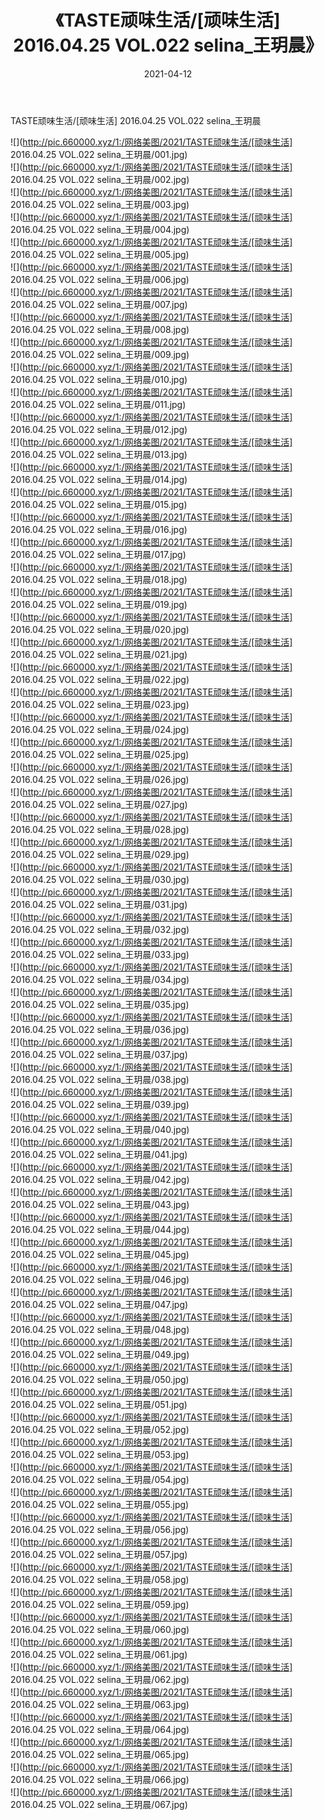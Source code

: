 ﻿---
layout: post
title:  《TASTE顽味生活/[顽味生活] 2016.04.25 VOL.022 selina_王玥晨》
date:   2021-04-12
img: http://pic.660000.xyz/1:/网络美图/2021/TASTE顽味生活/[顽味生活] 2016.04.25 VOL.022 selina_王玥晨/000.jpg
categories: [美女, 清纯, 唯美]
---

TASTE顽味生活/[顽味生活] 2016.04.25 VOL.022 selina_王玥晨

 ![](http://pic.660000.xyz/1:/网络美图/2021/TASTE顽味生活/[顽味生活] 2016.04.25 VOL.022 selina_王玥晨/001.jpg) <br>![](http://pic.660000.xyz/1:/网络美图/2021/TASTE顽味生活/[顽味生活] 2016.04.25 VOL.022 selina_王玥晨/002.jpg) <br>![](http://pic.660000.xyz/1:/网络美图/2021/TASTE顽味生活/[顽味生活] 2016.04.25 VOL.022 selina_王玥晨/003.jpg) <br>![](http://pic.660000.xyz/1:/网络美图/2021/TASTE顽味生活/[顽味生活] 2016.04.25 VOL.022 selina_王玥晨/004.jpg) <br>![](http://pic.660000.xyz/1:/网络美图/2021/TASTE顽味生活/[顽味生活] 2016.04.25 VOL.022 selina_王玥晨/005.jpg) <br>![](http://pic.660000.xyz/1:/网络美图/2021/TASTE顽味生活/[顽味生活] 2016.04.25 VOL.022 selina_王玥晨/006.jpg) <br>![](http://pic.660000.xyz/1:/网络美图/2021/TASTE顽味生活/[顽味生活] 2016.04.25 VOL.022 selina_王玥晨/007.jpg) <br>![](http://pic.660000.xyz/1:/网络美图/2021/TASTE顽味生活/[顽味生活] 2016.04.25 VOL.022 selina_王玥晨/008.jpg) <br>![](http://pic.660000.xyz/1:/网络美图/2021/TASTE顽味生活/[顽味生活] 2016.04.25 VOL.022 selina_王玥晨/009.jpg) <br>![](http://pic.660000.xyz/1:/网络美图/2021/TASTE顽味生活/[顽味生活] 2016.04.25 VOL.022 selina_王玥晨/010.jpg) <br>![](http://pic.660000.xyz/1:/网络美图/2021/TASTE顽味生活/[顽味生活] 2016.04.25 VOL.022 selina_王玥晨/011.jpg) <br>![](http://pic.660000.xyz/1:/网络美图/2021/TASTE顽味生活/[顽味生活] 2016.04.25 VOL.022 selina_王玥晨/012.jpg) <br>![](http://pic.660000.xyz/1:/网络美图/2021/TASTE顽味生活/[顽味生活] 2016.04.25 VOL.022 selina_王玥晨/013.jpg) <br>![](http://pic.660000.xyz/1:/网络美图/2021/TASTE顽味生活/[顽味生活] 2016.04.25 VOL.022 selina_王玥晨/014.jpg) <br>![](http://pic.660000.xyz/1:/网络美图/2021/TASTE顽味生活/[顽味生活] 2016.04.25 VOL.022 selina_王玥晨/015.jpg) <br>![](http://pic.660000.xyz/1:/网络美图/2021/TASTE顽味生活/[顽味生活] 2016.04.25 VOL.022 selina_王玥晨/016.jpg) <br>![](http://pic.660000.xyz/1:/网络美图/2021/TASTE顽味生活/[顽味生活] 2016.04.25 VOL.022 selina_王玥晨/017.jpg) <br>![](http://pic.660000.xyz/1:/网络美图/2021/TASTE顽味生活/[顽味生活] 2016.04.25 VOL.022 selina_王玥晨/018.jpg) <br>![](http://pic.660000.xyz/1:/网络美图/2021/TASTE顽味生活/[顽味生活] 2016.04.25 VOL.022 selina_王玥晨/019.jpg) <br>![](http://pic.660000.xyz/1:/网络美图/2021/TASTE顽味生活/[顽味生活] 2016.04.25 VOL.022 selina_王玥晨/020.jpg) <br>![](http://pic.660000.xyz/1:/网络美图/2021/TASTE顽味生活/[顽味生活] 2016.04.25 VOL.022 selina_王玥晨/021.jpg) <br>![](http://pic.660000.xyz/1:/网络美图/2021/TASTE顽味生活/[顽味生活] 2016.04.25 VOL.022 selina_王玥晨/022.jpg) <br>![](http://pic.660000.xyz/1:/网络美图/2021/TASTE顽味生活/[顽味生活] 2016.04.25 VOL.022 selina_王玥晨/023.jpg) <br>![](http://pic.660000.xyz/1:/网络美图/2021/TASTE顽味生活/[顽味生活] 2016.04.25 VOL.022 selina_王玥晨/024.jpg) <br>![](http://pic.660000.xyz/1:/网络美图/2021/TASTE顽味生活/[顽味生活] 2016.04.25 VOL.022 selina_王玥晨/025.jpg) <br>![](http://pic.660000.xyz/1:/网络美图/2021/TASTE顽味生活/[顽味生活] 2016.04.25 VOL.022 selina_王玥晨/026.jpg) <br>![](http://pic.660000.xyz/1:/网络美图/2021/TASTE顽味生活/[顽味生活] 2016.04.25 VOL.022 selina_王玥晨/027.jpg) <br>![](http://pic.660000.xyz/1:/网络美图/2021/TASTE顽味生活/[顽味生活] 2016.04.25 VOL.022 selina_王玥晨/028.jpg) <br>![](http://pic.660000.xyz/1:/网络美图/2021/TASTE顽味生活/[顽味生活] 2016.04.25 VOL.022 selina_王玥晨/029.jpg) <br>![](http://pic.660000.xyz/1:/网络美图/2021/TASTE顽味生活/[顽味生活] 2016.04.25 VOL.022 selina_王玥晨/030.jpg) <br>![](http://pic.660000.xyz/1:/网络美图/2021/TASTE顽味生活/[顽味生活] 2016.04.25 VOL.022 selina_王玥晨/031.jpg) <br>![](http://pic.660000.xyz/1:/网络美图/2021/TASTE顽味生活/[顽味生活] 2016.04.25 VOL.022 selina_王玥晨/032.jpg) <br>![](http://pic.660000.xyz/1:/网络美图/2021/TASTE顽味生活/[顽味生活] 2016.04.25 VOL.022 selina_王玥晨/033.jpg) <br>![](http://pic.660000.xyz/1:/网络美图/2021/TASTE顽味生活/[顽味生活] 2016.04.25 VOL.022 selina_王玥晨/034.jpg) <br>![](http://pic.660000.xyz/1:/网络美图/2021/TASTE顽味生活/[顽味生活] 2016.04.25 VOL.022 selina_王玥晨/035.jpg) <br>![](http://pic.660000.xyz/1:/网络美图/2021/TASTE顽味生活/[顽味生活] 2016.04.25 VOL.022 selina_王玥晨/036.jpg) <br>![](http://pic.660000.xyz/1:/网络美图/2021/TASTE顽味生活/[顽味生活] 2016.04.25 VOL.022 selina_王玥晨/037.jpg) <br>![](http://pic.660000.xyz/1:/网络美图/2021/TASTE顽味生活/[顽味生活] 2016.04.25 VOL.022 selina_王玥晨/038.jpg) <br>![](http://pic.660000.xyz/1:/网络美图/2021/TASTE顽味生活/[顽味生活] 2016.04.25 VOL.022 selina_王玥晨/039.jpg) <br>![](http://pic.660000.xyz/1:/网络美图/2021/TASTE顽味生活/[顽味生活] 2016.04.25 VOL.022 selina_王玥晨/040.jpg) <br>![](http://pic.660000.xyz/1:/网络美图/2021/TASTE顽味生活/[顽味生活] 2016.04.25 VOL.022 selina_王玥晨/041.jpg) <br>![](http://pic.660000.xyz/1:/网络美图/2021/TASTE顽味生活/[顽味生活] 2016.04.25 VOL.022 selina_王玥晨/042.jpg) <br>![](http://pic.660000.xyz/1:/网络美图/2021/TASTE顽味生活/[顽味生活] 2016.04.25 VOL.022 selina_王玥晨/043.jpg) <br>![](http://pic.660000.xyz/1:/网络美图/2021/TASTE顽味生活/[顽味生活] 2016.04.25 VOL.022 selina_王玥晨/044.jpg) <br>![](http://pic.660000.xyz/1:/网络美图/2021/TASTE顽味生活/[顽味生活] 2016.04.25 VOL.022 selina_王玥晨/045.jpg) <br>![](http://pic.660000.xyz/1:/网络美图/2021/TASTE顽味生活/[顽味生活] 2016.04.25 VOL.022 selina_王玥晨/046.jpg) <br>![](http://pic.660000.xyz/1:/网络美图/2021/TASTE顽味生活/[顽味生活] 2016.04.25 VOL.022 selina_王玥晨/047.jpg) <br>![](http://pic.660000.xyz/1:/网络美图/2021/TASTE顽味生活/[顽味生活] 2016.04.25 VOL.022 selina_王玥晨/048.jpg) <br>![](http://pic.660000.xyz/1:/网络美图/2021/TASTE顽味生活/[顽味生活] 2016.04.25 VOL.022 selina_王玥晨/049.jpg) <br>![](http://pic.660000.xyz/1:/网络美图/2021/TASTE顽味生活/[顽味生活] 2016.04.25 VOL.022 selina_王玥晨/050.jpg) <br>![](http://pic.660000.xyz/1:/网络美图/2021/TASTE顽味生活/[顽味生活] 2016.04.25 VOL.022 selina_王玥晨/051.jpg) <br>![](http://pic.660000.xyz/1:/网络美图/2021/TASTE顽味生活/[顽味生活] 2016.04.25 VOL.022 selina_王玥晨/052.jpg) <br>![](http://pic.660000.xyz/1:/网络美图/2021/TASTE顽味生活/[顽味生活] 2016.04.25 VOL.022 selina_王玥晨/053.jpg) <br>![](http://pic.660000.xyz/1:/网络美图/2021/TASTE顽味生活/[顽味生活] 2016.04.25 VOL.022 selina_王玥晨/054.jpg) <br>![](http://pic.660000.xyz/1:/网络美图/2021/TASTE顽味生活/[顽味生活] 2016.04.25 VOL.022 selina_王玥晨/055.jpg) <br>![](http://pic.660000.xyz/1:/网络美图/2021/TASTE顽味生活/[顽味生活] 2016.04.25 VOL.022 selina_王玥晨/056.jpg) <br>![](http://pic.660000.xyz/1:/网络美图/2021/TASTE顽味生活/[顽味生活] 2016.04.25 VOL.022 selina_王玥晨/057.jpg) <br>![](http://pic.660000.xyz/1:/网络美图/2021/TASTE顽味生活/[顽味生活] 2016.04.25 VOL.022 selina_王玥晨/058.jpg) <br>![](http://pic.660000.xyz/1:/网络美图/2021/TASTE顽味生活/[顽味生活] 2016.04.25 VOL.022 selina_王玥晨/059.jpg) <br>![](http://pic.660000.xyz/1:/网络美图/2021/TASTE顽味生活/[顽味生活] 2016.04.25 VOL.022 selina_王玥晨/060.jpg) <br>![](http://pic.660000.xyz/1:/网络美图/2021/TASTE顽味生活/[顽味生活] 2016.04.25 VOL.022 selina_王玥晨/061.jpg) <br>![](http://pic.660000.xyz/1:/网络美图/2021/TASTE顽味生活/[顽味生活] 2016.04.25 VOL.022 selina_王玥晨/062.jpg) <br>![](http://pic.660000.xyz/1:/网络美图/2021/TASTE顽味生活/[顽味生活] 2016.04.25 VOL.022 selina_王玥晨/063.jpg) <br>![](http://pic.660000.xyz/1:/网络美图/2021/TASTE顽味生活/[顽味生活] 2016.04.25 VOL.022 selina_王玥晨/064.jpg) <br>![](http://pic.660000.xyz/1:/网络美图/2021/TASTE顽味生活/[顽味生活] 2016.04.25 VOL.022 selina_王玥晨/065.jpg) <br>![](http://pic.660000.xyz/1:/网络美图/2021/TASTE顽味生活/[顽味生活] 2016.04.25 VOL.022 selina_王玥晨/066.jpg) <br>![](http://pic.660000.xyz/1:/网络美图/2021/TASTE顽味生活/[顽味生活] 2016.04.25 VOL.022 selina_王玥晨/067.jpg) <br>